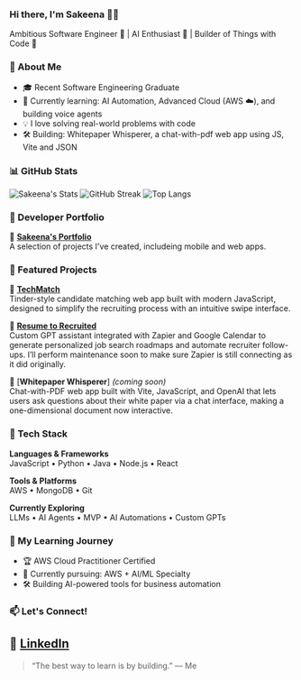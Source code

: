### Hi there, I'm Sakeena 👋🏽
Ambitious Software Engineer 🙌 | AI Enthusiast 🤖 | Builder of Things with Code 🧱

### 🚀 About Me
- 🎓 Recent Software Engineering Graduate
- 🌱 Currently learning: AI Automation, Advanced Cloud (AWS ☁️), and building voice agents
- 💡 I love solving real-world problems with code
- 🛠️ Building: Whitepaper Whisperer, a chat-with-pdf web app using JS, Vite and JSON

### 📊 GitHub Stats
![Sakeena's Stats](https://github-readme-stats.vercel.app/api?username=SakeenaRashid&show_icons=true&theme=radical)
![GitHub Streak](https://streak-stats.demolab.com/?user=SakeenaRashid&theme=radical)
![Top Langs](https://github-readme-stats.vercel.app/api/top-langs/?username=SakeenaRashid&layout=compact&theme=radical)

### 💼 Developer Portfolio
📌 [**Sakeena's Portfolio**](https://www.notion.so/Sakeena-Rashid-Software-Engineer-AI-Cloud-Developer-2340983c770f80ea8257fb053de89f15?source=copy_link)  
A selection of projects I've created, includeing mobile and web apps.

### 📂 Featured Projects
📱 [**TechMatch**](https://techmatch-app-hire-me.s3.amazonaws.com/index.html)  
Tinder-style candidate matching web app built with modern JavaScript, designed to simplify the recruiting process with an intuitive swipe interface.

🎯 [**Resume to Recruited**](https://chatgpt.com/g/g-RkobfxgBE-resume-to-recruited)  
Custom GPT assistant integrated with Zapier and Google Calendar to generate personalized job search roadmaps and automate recruiter follow-ups. I’ll perform maintenance soon to make sure Zapier is still connecting as it did originally.

📄 [**Whitepaper Whisperer**] *(coming soon)*  
Chat-with-PDF web app built with Vite, JavaScript, and OpenAI that lets users ask questions about their white paper via a chat interface, making a one-dimensional document now interactive.


### 🧰 Tech Stack
**Languages & Frameworks**  
JavaScript  •  Python  •  Java  •  Node.js  •  React  

**Tools & Platforms**  
AWS  •  MongoDB  •  Git  

**Currently Exploring**  
LLMs  •  AI Agents  •  MVP  •  AI Automations  •  Custom GPTs

### 🧠 My Learning Journey
- 🏆 AWS Cloud Practitioner Certified
- 🦾 Currently pursuing: AWS + AI/ML Specialty
- 🛠️ Building AI-powered tools for business automation

### 📫 Let's Connect!
🤝 [LinkedIn](https://www.linkedin.com/in/sakeenarashid/)  
---

> “The best way to learn is by building.” — Me

